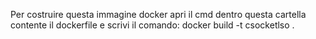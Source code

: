 Per costruire questa immagine docker apri il cmd dentro questa cartella contente il dockerfile e scrivi il comando:
    docker build -t csocketlso .

